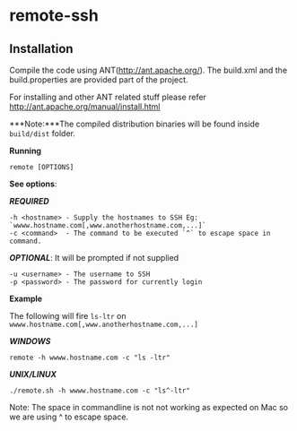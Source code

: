 remote-ssh
==========

Installation
------------
Compile the code using ANT(http://ant.apache.org/). The build.xml and the build.properties are provided part of the project.

For installing and other ANT related stuff please refer http://ant.apache.org/manual/install.html

***Note:***The compiled distribution binaries will be found inside `build/dist` folder.

**Running**
~~~
remote [OPTIONS]
~~~
**See options**:

***REQUIRED***
~~~
-h <hostname> - Supply the hostnames to SSH Eg: `wwww.hostname.com[,www.anotherhostname.com,...]`
-c <command>  - The command to be executed `^` to escape space in command.
~~~
***OPTIONAL***: It will be prompted if not supplied
~~~
-u <username> - The username to SSH
-p <password> - The password for currently login
~~~

**Example**

The following will fire `ls-ltr` on `wwww.hostname.com[,www.anotherhostname.com,...]`

***WINDOWS***
~~~
remote -h wwww.hostname.com -c "ls -ltr" 
~~~

***UNIX/LINUX***
~~~
./remote.sh -h wwww.hostname.com -c "ls^-ltr" 
~~~
Note: The space in commandline is not not working as expected on Mac so we are using ^ to escape space.